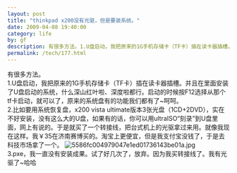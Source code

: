 ```yaml
---
layout: post
title: "thinkpad x200没有光驱，但是要装系统。"
date: 2009-04-08 19:40:00
category: life
by: gf
description: 有很多方法。1.U盘启动，我把原来的1G手机存储卡（TF卡）插在读卡器插槽。并且在里面安装了U盘启动的系统，什么深山红叶啦、深度啦都行。启动的时候按F12选择从那个tf卡启动，就可
permalink: /tech/177.html
---
```

有很多方法。  
1.U盘启动，我把原来的1G手机存储卡（TF卡）插在读卡器插槽。并且在里面安装了U盘启动的系统，什么深山红叶啦、深度啦都行。启动的时候按F12选择从那个tf卡启动，就可以了，原来的系统盘有的功能我们都有了~呵呵。  
2.比如要用系统恢复盘，x200 vista ultimate版本3张光盘（1CD+2DVD），实在不好安装，没有这么大的U盘，如果有的话，你可以用ultraISO“刻录”到U盘里面，网上有说的。于是就买了一个转接线，把台式机上的光驱拿过来用。就像我现在这样。我￥35在济南赛博买的。淘宝上更便宜，但是我支付宝没钱了，于是去科技市场拿了一个。 ![5586fc004979047e1ed01736143be01a.jpg][]  
3.pxe，我一直没有安装成果。试了好几次了，放弃。因为我买转接线了。我有光驱了~哈哈


[5586fc004979047e1ed01736143be01a.jpg]: http://www.gfzj.us/gfzjus_blog/tech/2014-10-22/5586fc004979047e1ed01736143be01a.jpg
